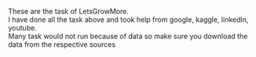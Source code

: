 These are the task of LetsGrowMore. 
<br>
I have done all the task above and took help from google, kaggle, linkedln, youtube.
<br>
Many task would not run because of data so make sure you download the data from the respective sources
 
 
